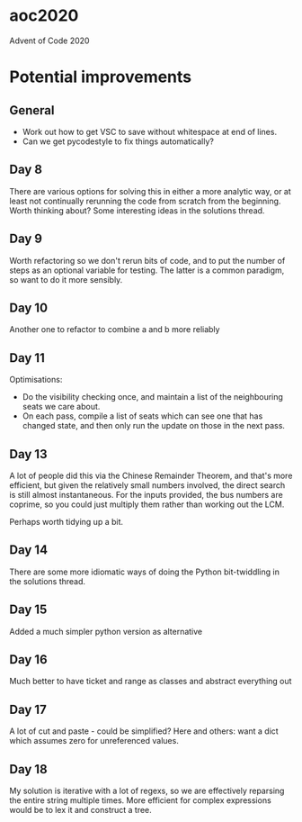 # aoc2020
Advent of Code 2020

# Potential improvements

## General

* Work out how to get VSC to save without whitespace at end of lines.
* Can we get pycodestyle to fix things automatically?

## Day 8

There are various options for solving this in either a more analytic way, or at least not continually rerunning the code from scratch from the beginning. Worth thinking about? Some interesting ideas in the solutions thread.

## Day 9

Worth refactoring so we don't rerun bits of code, and
to put the number of steps as an optional variable for testing. The latter is a common paradigm, so want to do it more sensibly.

## Day 10

Another one to refactor to combine a and b more reliably

## Day 11

Optimisations:
* Do the visibility checking once, and maintain a list of the neighbouring seats we care about.
* On each pass, compile a list of seats which can see one that has changed state, and then only
run the update on those in the next pass.

## Day 13

A lot of people did this via the Chinese Remainder Theorem, and that's more efficient, but given the relatively small numbers involved, the direct search is still almost instantaneous. For the inputs provided, the bus numbers are coprime, so you could just multiply them rather than working out the LCM.

Perhaps worth tidying up a bit.

## Day 14

There are some more idiomatic ways of doing the Python bit-twiddling in the solutions thread.

## Day 15

Added a much simpler python version as alternative

## Day 16

Much better to have ticket and range as classes and abstract everything out

## Day 17

A lot of cut and paste - could be simplified?
Here and others: want a dict which assumes zero for unreferenced values.

## Day 18

My solution is iterative with a lot of regexs, so we are effectively reparsing the entire string multiple times. More efficient for complex expressions would be to lex it and construct a tree.